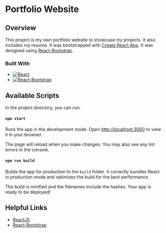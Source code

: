 # Portfolio Website

## Overview

This project is my own portfolio website to showcase my projects. It also includes my resume. It was bootstrapped with [Create React App](https://github.com/facebook/create-react-app). It was designed using [React-Bootstrap](https://react-bootstrap.github.io/).

### Built With

- [![React](https://img.shields.io/badge/react-%2320232a.svg?style=for-the-badge&logo=react&logocolor=%2361dafb)](https://reactjs.org/)
- [![React-Bootstrap](https://img.shields.io/badge/bootstrap-%23563D7C.svg?style=for-the-badge&logo=bootstrap&logoColor=white)](https://react-bootstrap.github.io/getting-started/introduction/)

## Available Scripts

In the project directory, you can run:

#### `npm start`

Runs the app in the development mode.
Open [http://localhost:3000](http://localhost:3000) to view it in your browser.

The page will reload when you make changes.
You may also see any lint errors in the console.

#### `npm run build`

Builds the app for production to the `build` folder.
It correctly bundles React in production mode and optimizes the build for the best performance.

The build is minified and the filenames include the hashes.
Your app is ready to be deployed!

## Helpful Links

- [ReactJS](https://reactjs.org/)
- [React-Bootstrap](https://react-bootstrap.github.io/layout/breakpoints/)
